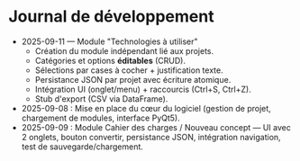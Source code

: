 # Journal de développement

- 2025-09-11 — Module "Technologies à utiliser"
  - Création du module indépendant lié aux projets.
  - Catégories et options **éditables** (CRUD).
  - Sélections par cases à cocher + justification texte.
  - Persistance JSON par projet avec écriture atomique.
  - Intégration UI (onglet/menu) + raccourcis (Ctrl+S, Ctrl+Z).
  - Stub d'export (CSV via DataFrame).
- 2025-09-08 : Mise en place du cœur du logiciel (gestion de projet, chargement de modules, interface PyQt5).
- 2025-09-09 : Module Cahier des charges / Nouveau concept — UI avec 2 onglets, bouton convertir, persistance JSON, intégration navigation, test de sauvegarde/chargement.
